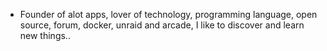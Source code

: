 - Founder of alot apps, lover of technology, programming language, open source, forum, docker, unraid and arcade, I like to discover and learn new things..
  <br>





























































































































































































































































































































































